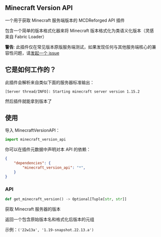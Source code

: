Minecraft Version API
-----

一个用于获取 Minecraft 服务端版本的 MCDReforged API 插件

包含一个简单的版本格式化器来将 Minecraft 版本格式化为类语义化版本（灵感来自 Fabric Loader）

**警告**: 此插件仅在常见版本原版服务端测试，如果发现任何与其他服务端核心的兼容性问题，请[发起一个 issue](https://github.com/Ivan-1F/MinecraftVersionAPI/issues/new)

## 它是如何工作的？

此插件会解析来自类似下面的服务器标准输出：

```
[Server thread/INFO]: Starting minecraft server version 1.15.2
```

然后插件就能拿到版本了

## 使用

导入 MinecraftVersionAPI：

```python
import minecraft_version_api
```

你可以在插件元数据中声明对本 API 的依赖：

```json
{
    "dependencies": {
        "minecraft_version_api": "*",
    }
}
```

### API

```python
def get_minecraft_version() -> Optional[Tuple[str, str]]
```

获取 Minecraft 服务器的版本

返回一个包含原始版本名和格式化后版本的元组

示例：`('22w13a', '1.19-snapshot.22.13.a')`
